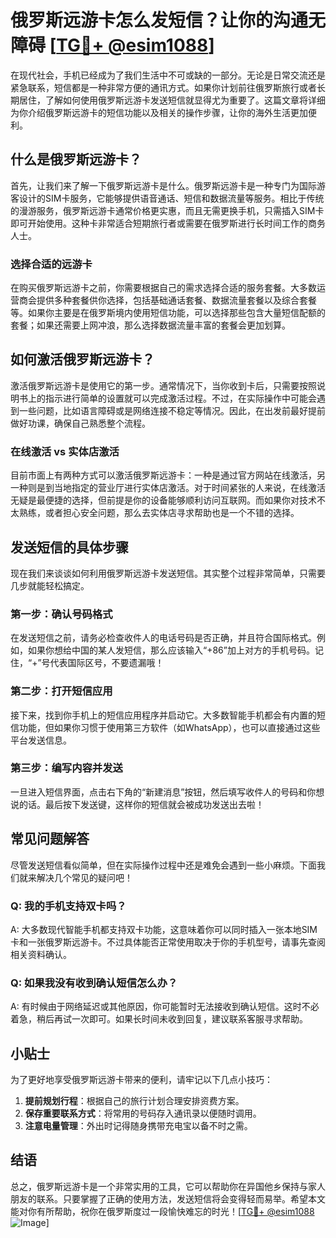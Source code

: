 # 俄罗斯远游卡怎么发短信？让你的沟通无障碍 [[TG💪+ @esim1088](https://t.me/s/esim1088)]

在现代社会，手机已经成为了我们生活中不可或缺的一部分。无论是日常交流还是紧急联系，短信都是一种非常方便的通讯方式。如果你计划前往俄罗斯旅行或者长期居住，了解如何使用俄罗斯远游卡发送短信就显得尤为重要了。这篇文章将详细为你介绍俄罗斯远游卡的短信功能以及相关的操作步骤，让你的海外生活更加便利。

## 什么是俄罗斯远游卡？

首先，让我们来了解一下俄罗斯远游卡是什么。俄罗斯远游卡是一种专门为国际游客设计的SIM卡服务，它能够提供语音通话、短信和数据流量等服务。相比于传统的漫游服务，俄罗斯远游卡通常价格更实惠，而且无需更换手机，只需插入SIM卡即可开始使用。这种卡非常适合短期旅行者或需要在俄罗斯进行长时间工作的商务人士。

### 选择合适的远游卡

在购买俄罗斯远游卡之前，你需要根据自己的需求选择合适的服务套餐。大多数运营商会提供多种套餐供你选择，包括基础通话套餐、数据流量套餐以及综合套餐等。如果你主要是在俄罗斯境内使用短信功能，可以选择那些包含大量短信配额的套餐；如果还需要上网冲浪，那么选择数据流量丰富的套餐会更加划算。

## 如何激活俄罗斯远游卡？

激活俄罗斯远游卡是使用它的第一步。通常情况下，当你收到卡后，只需要按照说明书上的指示进行简单的设置就可以完成激活过程。不过，在实际操作中可能会遇到一些问题，比如语言障碍或是网络连接不稳定等情况。因此，在出发前最好提前做好功课，确保自己熟悉整个流程。

### 在线激活 vs 实体店激活

目前市面上有两种方式可以激活俄罗斯远游卡：一种是通过官方网站在线激活，另一种则是到当地指定的营业厅进行实体店激活。对于时间紧张的人来说，在线激活无疑是最便捷的选择，但前提是你的设备能够顺利访问互联网。而如果你对技术不太熟练，或者担心安全问题，那么去实体店寻求帮助也是一个不错的选择。

## 发送短信的具体步骤

现在我们来谈谈如何利用俄罗斯远游卡发送短信。其实整个过程非常简单，只需要几步就能轻松搞定。

### 第一步：确认号码格式

在发送短信之前，请务必检查收件人的电话号码是否正确，并且符合国际格式。例如，如果你想给中国的某人发短信，那么应该输入“+86”加上对方的手机号码。记住，“+”号代表国际区号，不要遗漏哦！

### 第二步：打开短信应用

接下来，找到你手机上的短信应用程序并启动它。大多数智能手机都会有内置的短信功能，但如果你习惯于使用第三方软件（如WhatsApp），也可以直接通过这些平台发送信息。

### 第三步：编写内容并发送

一旦进入短信界面，点击右下角的“新建消息”按钮，然后填写收件人的号码和你想说的话。最后按下发送键，这样你的短信就会被成功发送出去啦！

## 常见问题解答

尽管发送短信看似简单，但在实际操作过程中还是难免会遇到一些小麻烦。下面我们就来解决几个常见的疑问吧！

### Q: 我的手机支持双卡吗？
A: 大多数现代智能手机都支持双卡功能，这意味着你可以同时插入一张本地SIM卡和一张俄罗斯远游卡。不过具体能否正常使用取决于你的手机型号，请事先查阅相关资料确认。

### Q: 如果我没有收到确认短信怎么办？
A: 有时候由于网络延迟或其他原因，你可能暂时无法接收到确认短信。这时不必着急，稍后再试一次即可。如果长时间未收到回复，建议联系客服寻求帮助。

## 小贴士

为了更好地享受俄罗斯远游卡带来的便利，请牢记以下几点小技巧：

1. **提前规划行程**：根据自己的旅行计划合理安排资费方案。
2. **保存重要联系方式**：将常用的号码存入通讯录以便随时调用。
3. **注意电量管理**：外出时记得随身携带充电宝以备不时之需。

## 结语

总之，俄罗斯远游卡是一个非常实用的工具，它可以帮助你在异国他乡保持与家人朋友的联系。只要掌握了正确的使用方法，发送短信将会变得轻而易举。希望本文能对你有所帮助，祝你在俄罗斯度过一段愉快难忘的时光！[[TG💪+ @esim1088](https://t.me/s/esim1088) ![Image](https://i.postimg.cc/4NQfJmqS/Snipaste-2025-05-13-00-14-12.png)]